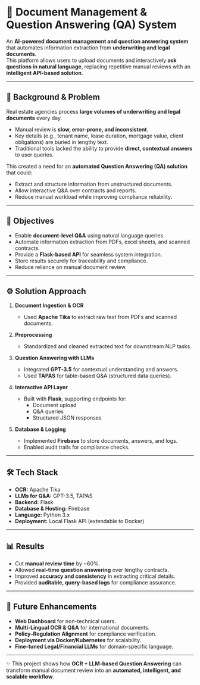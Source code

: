 # 📂 Document Management & Question Answering (QA) System  

An **AI-powered document management and question answering system** that automates information extraction from **underwriting and legal documents**.  
This platform allows users to upload documents and interactively **ask questions in natural language**, replacing repetitive manual reviews with an **intelligent API-based solution**.  

---

## 📌 Background & Problem  
Real estate agencies process **large volumes of underwriting and legal documents** every day.  
- Manual review is **slow, error-prone, and inconsistent**.  
- Key details (e.g., tenant name, lease duration, mortgage value, client obligations) are buried in lengthy text.  
- Traditional tools lacked the ability to provide **direct, contextual answers** to user queries.  

This created a need for an **automated Question Answering (QA) solution** that could:  
- Extract and structure information from unstructured documents.  
- Allow interactive Q&A over contracts and reports.  
- Reduce manual workload while improving compliance reliability.  

---

## 🎯 Objectives  
- Enable **document-level Q&A** using natural language queries.  
- Automate information extraction from PDFs, excel sheets, and scanned contracts.  
- Provide a **Flask-based API** for seamless system integration.  
- Store results securely for traceability and compliance.  
- Reduce reliance on manual document review.  

---

## ⚙️ Solution Approach  
1. **Document Ingestion & OCR**  
   - Used **Apache Tika** to extract raw text from PDFs and scanned documents. 

2. **Preprocessing**  
   - Standardized and cleaned extracted text for downstream NLP tasks.  

3. **Question Answering with LLMs**  
   - Integrated **GPT-3.5** for contextual understanding and answers.  
   - Used **TAPAS** for table-based Q&A (structured data queries).  

4. **Interactive API Layer**  
   - Built with **Flask**, supporting endpoints for:  
     - Document upload  
     - Q&A queries  
     - Structured JSON responses  

5. **Database & Logging**  
   - Implemented **Firebase** to store documents, answers, and logs.  
   - Enabled audit trails for compliance checks.  

---

## 🛠️ Tech Stack  
- **OCR:** Apache Tika  
- **LLMs for Q&A:** GPT-3.5, TAPAS  
- **Backend:** Flask  
- **Database & Hosting:** Firebase  
- **Language:** Python 3.x  
- **Deployment:** Local Flask API (extendable to Docker)  

---

## 📊 Results  
- Cut **manual review time** by ~60%.  
- Allowed **real-time question answering** over lengthy contracts.  
- Improved **accuracy and consistency** in extracting critical details.  
- Provided **auditable, query-based logs** for compliance assurance.  

---

## 🚀 Future Enhancements  
- **Web Dashboard** for non-technical users.  
- **Multi-Lingual OCR & Q&A** for international documents.  
- **Policy–Regulation Alignment** for compliance verification.  
- **Deployment via Docker/Kubernetes** for scalability.  
- **Fine-tuned Legal/Financial LLMs** for domain-specific language.  

---

✨ This project shows how **OCR + LLM-based Question Answering** can transform manual document review into an **automated, intelligent, and scalable workflow**.  
